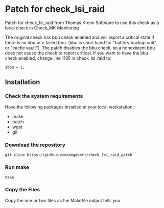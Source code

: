 # Patch for check_lsi_raid

Patch for check_lsi_raid from Thomas Krenn Software
to use this check as a local check in Check_MK Monitoring

The original check has bbu check enabled and will report
a critical state if there is no bbu or a failed bbu. (bbu is 
short hand for "battery backup unit" or "cache vault"). The
patch disables the bbu check, so a nonexistent bbu does not
cause the check to report critical. If you want to have
the bbu check enabled, change line 1185 in check_lsi_raid
to:

    $bbu = 1;


## Installation

### Check the system requirements

Have the following packages installed at your local workstation:

* make
* patch
* wget
* git

### Download the repository

    git clone https://github.com/megabert/check_lsi_raid_patch

### Run make

    make

### Copy the Files

Copy the one or two files as the Makefile output tells you

